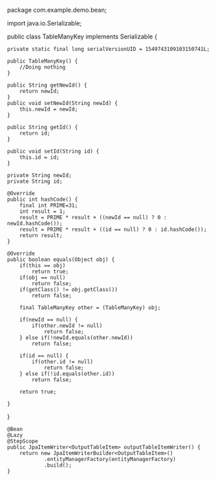 package com.example.demo.bean;

import java.io.Serializable;

public class TableManyKey implements Serializable {

	private static final long serialVersionUID = 1549743109103150741L;
	
	public TableManyKey() {
		//Doing nothing
	}
	
	public String getNewId() {
		return newId;
	}
	public void setNewId(String newId) {
		this.newId = newId;
	}

	public String getId() {
		return id;
	}

	public void setId(String id) {
		this.id = id;
	}

	private String newId;
	private String id;
	
	@Override
	public int hashCode() {
		final int PRIME=31;
		int result = 1;
		result = PRIME * result + ((newId == null) ? 0 : newId.hashCode());
		result = PRIME * result + ((id == null) ? 0 : id.hashCode());
		return result;
	}
	
	@Override
	public boolean equals(Object obj) {
		if(this == obj) 
			return true;
		if(obj == null) 
			return false;
		if(getClass() != obj.getClass()) 
			return false;
		
		final TableManyKey other = (TableManyKey) obj;
		
		if(newId == null) {
			if(other.newId != null)
				return false;
		} else if(!newId.equals(other.newId))
			return false;
		
		if(id == null) {
			if(other.id != null)
				return false;
		} else if(!id.equals(other.id))
			return false;
		
		return true;
			
	}

}


	@Bean
	@Lazy
	@StepScope
	public JpaItemWriter<OutputTableItem> outputTableItemWriter() {
		return new JpaItemWriterBuilder<OutputTableItem>()
				.entityManagerFactory(entityManagerFactory)
				.build();
	}
